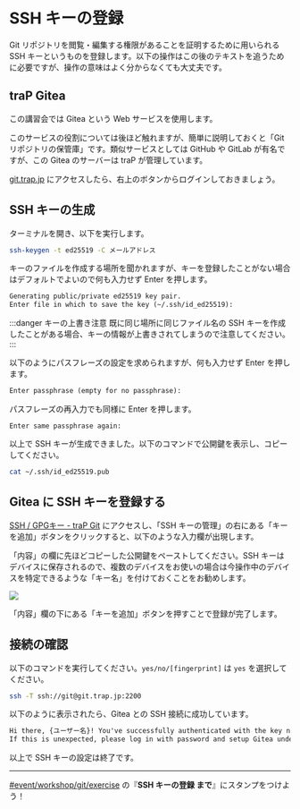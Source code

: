 # SSH キーの登録

Git リポジトリを閲覧・編集する権限があることを証明するために用いられる SSH キーというものを登録します。以下の操作はこの後のテキストを追うために必要ですが、操作の意味はよく分からなくても大丈夫です。

## traP Gitea

この講習会では Gitea という Web サービスを使用します。

このサービスの役割については後ほど触れますが、簡単に説明しておくと「Git リポジトリの保管庫」です。類似サービスとしては GitHub や GitLab が有名ですが、この Gitea のサーバーは traP が管理しています。

[git.trap.jp](https://git.trap.jp/) にアクセスしたら、右上のボタンからログインしておきましょう。

## SSH キーの生成

ターミナルを開き、以下を実行します。

```sh
ssh-keygen -t ed25519 -C メールアドレス
```

キーのファイルを作成する場所を聞かれますが、キーを登録したことがない場合はデフォルトでよいので何も入力せず Enter を押します。

```txt
Generating public/private ed25519 key pair.
Enter file in which to save the key (~/.ssh/id_ed25519):
```

:::danger キーの上書き注意
既に同じ場所に同じファイル名の SSH キーを作成したことがある場合、キーの情報が上書きされてしまうので注意してください。
:::

以下のようにパスフレーズの設定を求められますが、何も入力せず Enter を押します。

```txt
Enter passphrase (empty for no passphrase):
```

パスフレーズの再入力でも同様に Enter を押します。

```
Enter same passphrase again:
```

以上で SSH キーが生成できました。以下のコマンドで公開鍵を表示し、コピーしてください。

```sh
cat ~/.ssh/id_ed25519.pub
```

## Gitea に SSH キーを登録する

[SSH / GPGキー - traP Git](https://git.trap.jp/user/settings/keys) にアクセスし、「SSH キーの管理」の右にある「キーを追加」ボタンをクリックすると、以下のような入力欄が出現します。

「内容」の欄に先ほどコピーした公開鍵をペーストしてください。SSH キーはデバイスに保存されるので、複数のデバイスをお使いの場合は今操作中のデバイスを特定できるような「キー名」を付けておくことをお勧めします。

![](https://md.trap.jp/uploads/upload_8996c3b254e647f7fcc4bc7c8297e546.png)

「内容」欄の下にある「キーを追加」ボタンを押すことで登録が完了します。

## 接続の確認

以下のコマンドを実行してください。`yes/no/[fingerprint]` は `yes` を選択してください。

```sh
ssh -T ssh://git@git.trap.jp:2200
```

以下のように表示されたら、Gitea との SSH 接続に成功しています。

```txt
Hi there, {ユーザー名}! You've successfully authenticated with the key named {キー名}, but Gitea does not provide shell access.
If this is unexpected, please log in with password and setup Gitea under another user.
```

以上で SSH キーの設定は終了です。

---

[#event/workshop/git/exercise](https://q.trap.jp/channels/event/workshop/git/exercise) の『**SSH キーの登録 まで**』にスタンプをつけよう！